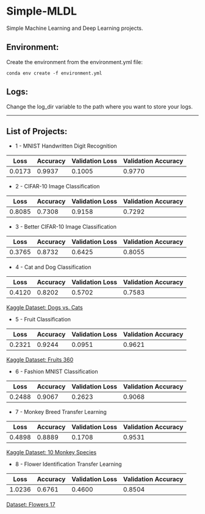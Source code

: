 # Simple-MLDL

Simple Machine Learning and Deep Learning projects.

## Environment:

Create the environment from the environment.yml file:

`conda env create -f environment.yml`

## Logs:

Change the log_dir variable to the path where you want to store your logs.

---

## List of Projects:

- 1 - MNIST Handwritten Digit Recognition

| Loss   | Accuracy | Validation Loss | Validation Accuracy |
| ------ | -------- | --------------- | ------------------- |
| 0.0173 | 0.9937   | 0.1005          | 0.9770              |

- 2 - CIFAR-10 Image Classification

| Loss   | Accuracy | Validation Loss | Validation Accuracy |
| ------ | -------- | --------------- | ------------------- |
| 0.8085 | 0.7308   | 0.9158          | 0.7292              |

- 3 - Better CIFAR-10 Image Classification

| Loss   | Accuracy | Validation Loss | Validation Accuracy |
| ------ | -------- | --------------- | ------------------- |
| 0.3765 | 0.8732   | 0.6425          | 0.8055              |

- 4 - Cat and Dog Classification

| Loss   | Accuracy | Validation Loss | Validation Accuracy |
| ------ | -------- | --------------- | ------------------- |
| 0.4120 | 0.8202   | 0.5702          | 0.7583              |

[Kaggle Dataset: Dogs vs. Cats](https://www.kaggle.com/c/dogs-vs-cats)

- 5 - Fruit Classification

| Loss   | Accuracy | Validation Loss | Validation Accuracy |
| ------ | -------- | --------------- | ------------------- |
| 0.2321 | 0.9244   | 0.0951          | 0.9621              |

[Kaggle Dataset: Fruits 360](https://www.kaggle.com/moltean/fruits)

- 6 - Fashion MNIST Classification

| Loss   | Accuracy | Validation Loss | Validation Accuracy |
| ------ | -------- | --------------- | ------------------- |
| 0.2488 | 0.9067   | 0.2623          | 0.9068              |

- 7 - Monkey Breed Transfer Learning

| Loss   | Accuracy | Validation Loss | Validation Accuracy |
| ------ | -------- | --------------- | ------------------- |
| 0.4898 | 0.8889   | 0.1708          | 0.9531              |

[Kaggle Dataset: 10 Monkey Species](https://www.kaggle.com/slothkong/10-monkey-species)

- 8 - Flower Identification Transfer Learning

| Loss   | Accuracy | Validation Loss | Validation Accuracy |
| ------ | -------- | --------------- | ------------------- |
| 1.0236 | 0.6761   | 0.4600          | 0.8504              |

[Dataset: Flowers 17](http://www.robots.ox.ac.uk/~vgg/data/flowers/17/)
